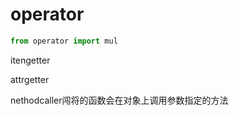# operator



```python
from operator import mul
```

itengetter


attrgetter








nethodcaller闯将的函数会在对象上调用参数指定的方法



















